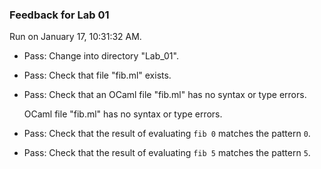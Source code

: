 ### Feedback for Lab 01

Run on January 17, 10:31:32 AM.

+ Pass: Change into directory "Lab_01".

+ Pass: Check that file "fib.ml" exists.

+ Pass: Check that an OCaml file "fib.ml" has no syntax or type errors.

    OCaml file "fib.ml" has no syntax or type errors.



+ Pass: Check that the result of evaluating `fib 0` matches the pattern `0`.

   



+ Pass: Check that the result of evaluating `fib 5` matches the pattern `5`.

   



